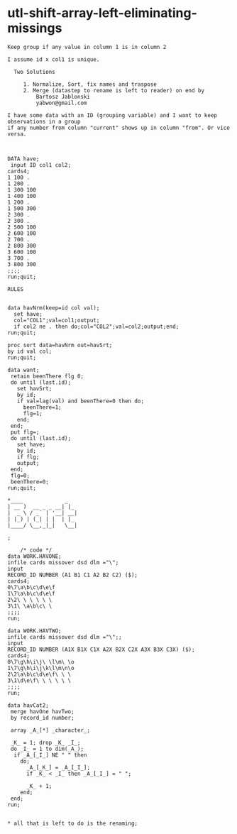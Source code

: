 # utl-shift-array-left-eliminating-missings
    Keep group if any value in column 1 is in column 2                                                  
                                                                                                        
    I assume id x col1 is unique.                                                                       
                                                                                                        
      Two Solutions                                                                                     
                                                                                                        
         1. Normalize, Sort, fix names and traspose                                                     
         2. Merge (datastep to rename is left to reader) on end by                                      
             Bartosz Jablonski                                                                          
             yabwon@gmail.com                                                                           
                                                                                                        
    I have some data with an ID (grouping variable) and I want to keep observations in a group          
    if any number from column "current" shows up in column "from". Or vice versa.                       
                                                                                                        
                                                                                                        
                                                                                                        
    DATA have;                                                                                          
     input ID col1 col2;                                                                                
    cards4;                                                                                             
    1 100 .                                                                                             
    1 200 .                                                                                             
    1 300 100                                                                                           
    1 400 100                                                                                           
    1 200 .                                                                                             
    1 500 300                                                                                           
    2 300 .                                                                                             
    2 300 .                                                                                             
    2 500 100                                                                                           
    2 600 100                                                                                           
    2 700 .                                                                                             
    2 800 300                                                                                           
    3 600 100                                                                                           
    3 700 .                                                                                             
    3 800 300                                                                                           
    ;;;;                                                                                                
    run;quit;                                                                                           
                                                                                                        
    RULES                                                                                               
                                                                                                        
                                                                                                        
    data havNrm(keep=id col val);                                                                       
      set have;                                                                                         
      col="COL1";val=col1;output;                                                                       
      if col2 ne . then do;col="COL2";val=col2;output;end;                                              
    run;quit;                                                                                           
                                                                                                        
    proc sort data=havNrm out=havSrt;                                                                   
    by id val col;                                                                                      
    run;quit;                                                                                           
                                                                                                        
    data want;                                                                                          
     retain beenThere flg 0;                                                                            
     do until (last.id);                                                                                
       set havSrt;                                                                                      
       by id;                                                                                           
       if val=lag(val) and beenThere=0 then do;                                                         
         beenThere=1;                                                                                   
         flg=1;                                                                                         
       end;                                                                                             
     end;                                                                                               
     put flg=;                                                                                          
     do until (last.id);                                                                                
       set have;                                                                                        
       by id;                                                                                           
       if flg;                                                                                          
       output;                                                                                          
     end;                                                                                               
     flg=0;                                                                                             
     beenThere=0;                                                                                       
    run;quit;                                                                                           
                                                                                                        
    *____             _                                                                                 
    | __ )  __ _ _ __| |_                                                                               
    |  _ \ / _` | '__| __|                                                                              
    | |_) | (_| | |  | |_                                                                               
    |____/ \__,_|_|   \__|                                                                              
                                                                                                        
    ;                                                                                                   
                                                                                                        
        /* code */                                                   
    data WORK.HAVONE;                                            
    infile cards missover dsd dlm ="\";                          
    input                                                        
    RECORD_ID NUMBER (A1 B1 C1 A2 B2 C2) ($);                    
    cards4;                                                      
    0\7\a\b\c\d\e\f                                              
    1\7\a\b\c\d\e\f                                              
    2\2\ \ \ \ \ \                                               
    3\1\ \a\b\c\ \                                               
    ;;;;                                                         
    run;                                                         
                                                                 
    data WORK.HAVTWO;                                            
    infile cards missover dsd dlm ="\";;                         
    input                                                        
    RECORD_ID NUMBER (A1X B1X C1X A2X B2X C2X A3X B3X C3X) ($);  
    cards4;                                                      
    0\7\g\h\i\j\ \l\m\ \o                                        
    1\7\g\h\i\j\k\l\m\n\o                                        
    2\2\a\b\c\d\e\f\ \ \                                         
    3\1\d\e\f\ \ \ \ \ \                                         
    ;;;;                                                         
    run;                                                         
                                                                 
    data havCat2;                                                
     merge havOne havTwo;                                        
     by record_id number;                                        
                                                                 
     array _A_[*] _character_;                                   
                                                                 
     _K_ = 1; drop _K_ _I_;                                      
     do _I_ = 1 to dim(_A_);                                     
      if _A_[_I_] NE " " then                                    
        do;                                                      
          _A_[_K_] = _A_[_I_];                                   
          if _K_ < _I_ then _A_[_I_] = " ";                      
                                                                 
          _K_ + 1;                                               
        end;                                                     
     end;                                                        
    run;                                                         
                                                                 
                                                               
    * all that is left to do is the renaming;                                                           
                                                                                                        
                                                                                                        
                                                                                                        
                                                                                                        
                                                                                                        
                                                                                                        
